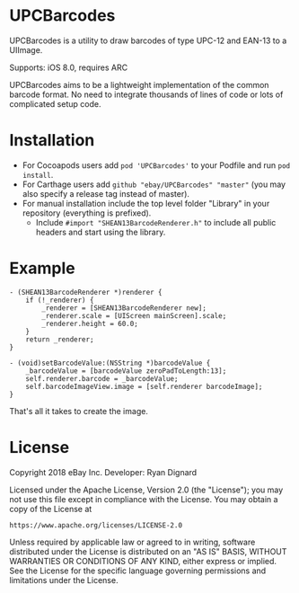 UPCBarcodes
===========

UPCBarcodes is a utility to draw barcodes of type UPC-12 and EAN-13 to a UIImage.

Supports: iOS 8.0, requires ARC

UPCBarcodes aims to be a lightweight implementation of the common barcode format.  No need to integrate thousands of lines of code or lots of complicated setup code.

# Installation
  - For Cocoapods users add `pod 'UPCBarcodes'` to your Podfile and run `pod install`.  
  - For Carthage users add `github "ebay/UPCBarcodes" "master"` (you may also specify a release tag instead of master).
  - For manual installation include the top level folder "Library" in your repository (everything is prefixed).
    - Include `#import "SHEAN13BarcodeRenderer.h"` to include all public headers and start using the library. 

Example
=======
```objc
- (SHEAN13BarcodeRenderer *)renderer {
    if (!_renderer) {
        _renderer = [SHEAN13BarcodeRenderer new];
        _renderer.scale = [UIScreen mainScreen].scale;
        _renderer.height = 60.0;
    }
    return _renderer;
}
```

```objc
- (void)setBarcodeValue:(NSString *)barcodeValue {
    _barcodeValue = [barcodeValue zeroPadToLength:13];
    self.renderer.barcode = _barcodeValue;
    self.barcodeImageView.image = [self.renderer barcodeImage];
}
```

That's all it takes to create the image.

License
=======
Copyright 2018 eBay Inc.
Developer: Ryan Dignard

Licensed under the Apache License, Version 2.0 (the "License");
you may not use this file except in compliance with the License.
You may obtain a copy of the License at

    https://www.apache.org/licenses/LICENSE-2.0

Unless required by applicable law or agreed to in writing, software
distributed under the License is distributed on an "AS IS" BASIS,
WITHOUT WARRANTIES OR CONDITIONS OF ANY KIND, either express or implied.
See the License for the specific language governing permissions and
limitations under the License.
